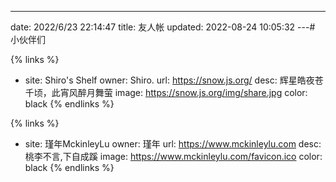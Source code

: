 ---
date: 2022/6/23 22:14:47
title: 友人帐
updated: 2022-08-24 10:05:32
---# 小伙伴们

{% links %}
- site: Shiro's Shelf
  owner: Shiro.
  url: https://snow.js.org/
  desc: 辉星皓夜苍千顷，此宵风醉月舞萤
  image: https://snow.js.org/img/share.jpg
  color: black
{% endlinks %}

{% links %}
- site: 瑾年MckinleyLu
  owner: 瑾年
  url: https://www.mckinleylu.com
  desc: 桃李不言,下自成蹊
  image: https://www.mckinleylu.com/favicon.ico
  color: black
{% endlinks %}
